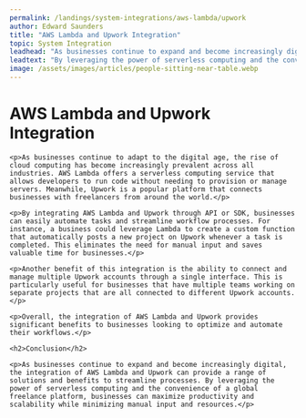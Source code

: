 ```yaml
---
permalink: /landings/system-integrations/aws-lambda/upwork
author: Edward Saunders
title: "AWS Lambda and Upwork Integration"
topic: System Integration
leadhead: "As businesses continue to expand and become increasingly digital, the integration of AWS Lambda and Upwork can provide a range of solutions and benefits to streamline processes"
leadtext: "By leveraging the power of serverless computing and the convenience of a global freelance platform, businesses can maximize productivity and scalability while minimizing manual input and resources."
image: /assets/images/articles/people-sitting-near-table.webp
---
```

<div class="arttext">
	<h1>AWS Lambda and Upwork Integration</h1>

	<p>As businesses continue to adapt to the digital age, the rise of cloud computing has become increasingly prevalent across all industries. AWS Lambda offers a serverless computing service that allows developers to run code without needing to provision or manage servers. Meanwhile, Upwork is a popular platform that connects businesses with freelancers from around the world.</p>

	<p>By integrating AWS Lambda and Upwork through API or SDK, businesses can easily automate tasks and streamline workflow processes. For instance, a business could leverage Lambda to create a custom function that automatically posts a new project on Upwork whenever a task is completed. This eliminates the need for manual input and saves valuable time for businesses.</p>

	<p>Another benefit of this integration is the ability to connect and manage multiple Upwork accounts through a single interface. This is particularly useful for businesses that have multiple teams working on separate projects that are all connected to different Upwork accounts.</p>

	<p>Overall, the integration of AWS Lambda and Upwork provides significant benefits to businesses looking to optimize and automate their workflows.</p>

	<h2>Conclusion</h2>

	<p>As businesses continue to expand and become increasingly digital, the integration of AWS Lambda and Upwork can provide a range of solutions and benefits to streamline processes. By leveraging the power of serverless computing and the convenience of a global freelance platform, businesses can maximize productivity and scalability while minimizing manual input and resources.</p>

</div>